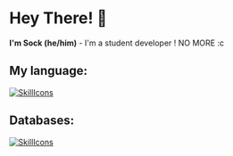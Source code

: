 # Hey There! 👋
**I'm Sock (he/him)** - I'm a student developer ! NO MORE :c

## My language:
[![SkillIcons](https://skillicons.dev/icons?i=ts,js,java,html,css)](https://skillicons.dev)

## Databases:
[![SkillIcons](https://skillicons.dev/icons?i=mysql,mongodb,prisma)](https://skillicons.dev)